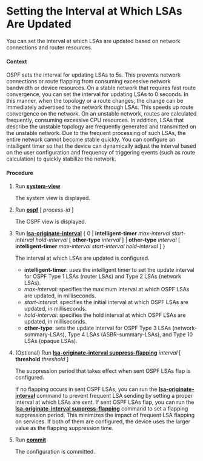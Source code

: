 Setting the Interval at Which LSAs Are Updated
==============================================

You can set the interval at which LSAs are updated based on network connections and router resources.

#### Context

OSPF sets the interval for updating LSAs to 5s. This prevents network connections or route flapping from consuming excessive network bandwidth or device resources. On a stable network that requires fast route convergence, you can set the interval for updating LSAs to 0 seconds. In this manner, when the topology or a route changes, the change can be immediately advertised to the network through LSAs. This speeds up route convergence on the network. On an unstable network, routes are calculated frequently, consuming excessive CPU resources. In addition, LSAs that describe the unstable topology are frequently generated and transmitted on the unstable network. Due to the frequent processing of such LSAs, the entire network cannot become stable quickly. You can configure an intelligent timer so that the device can dynamically adjust the interval based on the user configuration and frequency of triggering events (such as route calculation) to quickly stabilize the network.


#### Procedure

1. Run [**system-view**](cmdqueryname=system-view)
   
   
   
   The system view is displayed.
2. Run [**ospf**](cmdqueryname=ospf) [ *process-id* ]
   
   
   
   The OSPF view is displayed.
3. Run [**lsa-originate-interval**](cmdqueryname=lsa-originate-interval) { 0 | **intelligent-timer** *max-interval* *start-interval* *hold-interval* [ **other-type** *interval* ] | **other-type** *interval* [ **intelligent-timer** *max-interval* *start-interval* *hold-interval* ] }
   
   
   
   The interval at which LSAs are updated is configured.
   
   
   
   * **intelligent-timer**: uses the intelligent timer to set the update interval for OSPF Type 1 LSAs (router LSAs) and Type 2 LSAs (network LSAs).
   * *max-interval*: specifies the maximum interval at which OSPF LSAs are updated, in milliseconds.
   * *start-interval*: specifies the initial interval at which OSPF LSAs are updated, in milliseconds.
   * *hold-interval*: specifies the hold interval at which OSPF LSAs are updated, in milliseconds.
   * **other-type**: sets the update interval for OSPF Type 3 LSAs (network-summary-LSAs), Type 4 LSAs (ASBR-summary-LSAs), and Type 10 LSAs (opaque LSAs).
4. (Optional) Run [**lsa-originate-interval suppress-flapping**](cmdqueryname=lsa-originate-interval+suppress-flapping) *interval* [ **threshold** *threshold* ]
   
   
   
   The suppression period that takes effect when sent OSPF LSAs flap is configured.
   
   
   
   If no flapping occurs in sent OSPF LSAs, you can run the [**lsa-originate-interval**](cmdqueryname=lsa-originate-interval) command to prevent frequent LSA sending by setting a proper interval at which LSAs are sent. If sent OSPF LSAs flap, you can run the [**lsa-originate-interval suppress-flapping**](cmdqueryname=lsa-originate-interval+suppress-flapping) command to set a flapping suppression period. This minimizes the impact of frequent LSA flapping on services. If both of them are configured, the device uses the larger value as the flapping suppression time.
5. Run [**commit**](cmdqueryname=commit)
   
   
   
   The configuration is committed.
